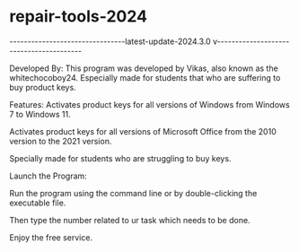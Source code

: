 # repair-tools-2024
--------------------------------latest-update-2024.3.0 v----------------------------------------

Developed By:
This program was developed by Vikas, also known as the whitechocoboy24. Especially made for students that who are suffering to buy product keys.


Features:
Activates product keys for all versions of Windows from Windows 7 to Windows 11.

Activates product keys for all versions of Microsoft Office from the 2010 version to the 2021 version.

Specially made for students who are struggling to buy keys.


Launch the Program:

Run the program using the command line or by double-clicking the executable file.

Then type the number related to ur task which needs to be done.

Enjoy the free service.




